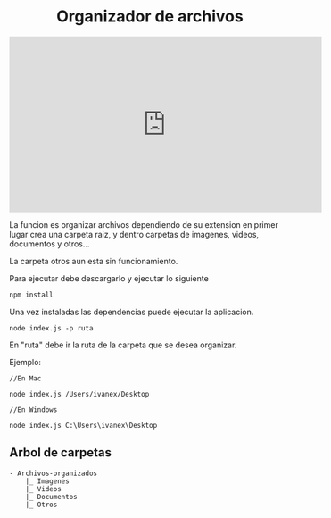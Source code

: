 <h1 style="text-align:center">Organizador de archivos</h1>

<iframe width="560" height="315" src="https://www.youtube.com/embed/lkgeiX2r96g?si=ScKJU28ndIQHHopF" title="YouTube video player" frameborder="0" allow="accelerometer; autoplay; clipboard-write; encrypted-media; gyroscope; picture-in-picture; web-share" allowfullscreen></iframe>

<p>La funcion es organizar archivos dependiendo de su extension
 en primer lugar crea una carpeta raiz, y dentro carpetas de imagenes, videos, documentos y otros...</p>

 <p>La carpeta otros aun esta sin funcionamiento.</p>

 <p>Para ejecutar debe descargarlo y ejecutar lo siguiente</p>

 ```bash
 npm install
 ```

 <p>Una vez instaladas las dependencias puede ejecutar la aplicacion.</p>

 ```
 node index.js -p ruta
 ```

 En "ruta" debe ir la ruta de la carpeta que se desea organizar.

 Ejemplo:

 ```
 //En Mac

 node index.js /Users/ivanex/Desktop

//En Windows

node index.js C:\Users\ivanex\Desktop
 ```

## Arbol de carpetas
```
- Archivos-organizados
    |_ Imagenes
    |_ Videos
    |_ Documentos
    |_ Otros

```
